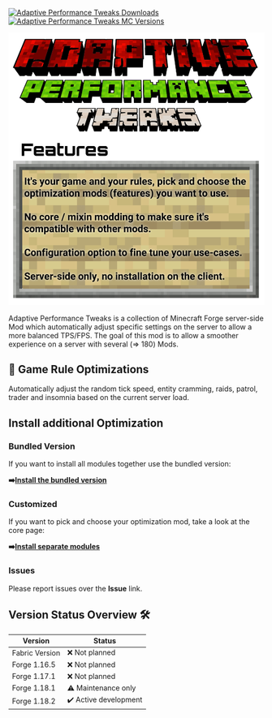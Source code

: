 [![Adaptive Performance Tweaks Downloads](http://cf.way2muchnoise.eu/full_561137_downloads.svg)](https://www.curseforge.com/minecraft/mc-mods/adaptive-performance-tweaks-gamerules)
[![Adaptive Performance Tweaks MC Versions](http://cf.way2muchnoise.eu/versions/Minecraft_561137_all.svg)](https://www.curseforge.com/minecraft/mc-mods/adaptive-performance-tweaks-gamerules)

![Adaptive Performance Tweaks: Game Rules][header]

Adaptive Performance Tweaks is a collection of Minecraft Forge server-side Mod which automatically adjust specific settings on the server to allow a more balanced TPS/FPS.
The goal of this mod is to allow a smoother experience on a server with several (=> 180) Mods.

## 🔀 Game Rule Optimizations

Automatically adjust the random tick speed, entity cramming, raids, patrol, trader and insomnia based on the current server load.

## Install additional Optimization

### Bundled Version

If you want to install all modules together use the bundled version:

**➡️[Install the bundled version][bundled]**

### Customized

If you want to pick and choose your optimization mod, take a look at the core page:

**➡️[Install separate modules][core]**

### Issues

Please report issues over the **Issue** link.

## Version Status Overview 🛠️

| Version        | Status                |
| -------------- | --------------------- |
| Fabric Version | ❌ Not planned        |
| Forge 1.16.5   | ❌ Not planned        |
| Forge 1.17.1   | ❌ Not planned        |
| Forge 1.18.1   | ⚠️ Maintenance only   |
| Forge 1.18.2   | ✔️ Active development |

[header]: ../assets/aptweaks-header.png

[core]: https://www.curseforge.com/minecraft/mc-mods/adaptive-performance-tweaks-core
[bundled]: https://www.curseforge.com/minecraft/mc-mods/adaptive-performance-tweaks
[gamerules]: https://www.curseforge.com/minecraft/mc-mods/adaptive-performance-tweaks-gamerules
[items]: https://www.curseforge.com/minecraft/mc-mods/adaptive-performance-tweaks-items
